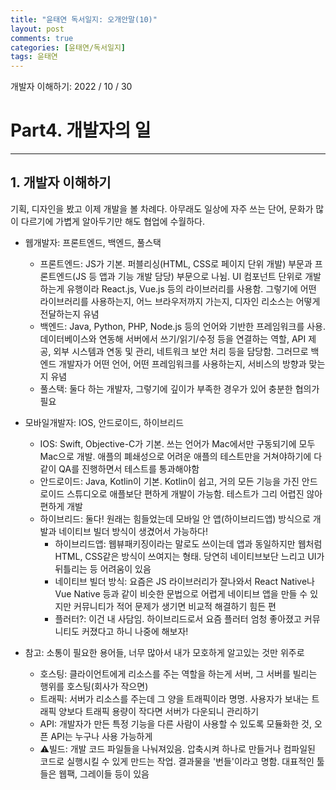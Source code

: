 ```yaml
---
title: "윤태연 독서일지: 오개안말(10)"
layout: post
comments: true
categories: [윤태연/독서일지]
tags: 윤태연
---
```


개발자 이해하기: 2022 / 10 / 30

# Part4. 개발자의 일

---

## 1. 개발자 이해하기

기획, 디자인을 봤고 이제 개발을 볼 차례다. 아무래도 일상에 자주 쓰는 단어, 문화가 많이 다르기에 가볍게 알아두기만 해도 협업에 수월하다.

- 웹개발자: 프론트엔드, 백엔드, 풀스택
  - 프론트엔드: JS가 기본. 퍼블리싱(HTML, CSS로 페이지 단위 개발) 부문과 프론트엔드(JS 등 앱과 기능 개발 담당) 부문으로 나뉨. UI 컴포넌트 단위로 개발하는게 유행이라 React.js, Vue.js 등의 라이브러리를 사용함. 그렇기에 어떤 라이브러리를 사용하는지, 어느 브라우저까지 가는지, 디자인 리소스는 어떻게 전달하는지 유념
  - 백엔드: Java, Python, PHP, Node.js 등의 언어와 기반한 프레임워크를 사용. 데이터베이스와 연동해 서버에서 쓰기/읽기/수정 등을 연결하는 역할, API 제공, 외부 시스템과 연동 및 관리, 네트워크 보안 처리 등을 담당함. 그러므로 백엔드 개발자가 어떤 언어, 어떤 프레임워크를 사용하는지, 서비스의 방향과 맞는지 유념
  - 풀스택: 둘다 하는 개발자, 그렇기에 깊이가 부족한 경우가 있어 충분한 협의가 필요
- 모바일개발자: IOS, 안드로이드, 하이브리드

  - IOS: Swift, Objective-C가 기본. 쓰는 언어가 Mac에서만 구동되기에 모두 Mac으로 개발. 애플의 폐쇄성으로 어려운 애플의 테스트만을 거쳐야하기에 다 같이 QA를 진행하면서 테스트를 통과해야함
  - 안드로이드: Java, Kotlin이 기본. Kotlin이 쉽고, 거의 모든 기능을 가진 안드로이드 스튜디오로 애플보단 편하게 개발이 가능함. 테스트가 그리 어렵진 않아 편하게 개발
  - 하이브리드: 둘다! 원래는 힘들었는데 모바일 안 앱(하이브리드앱) 방식으로 개발과 네이티브 빌더 방식이 생겼어서 가능하다!
    - 하이브리드앱: 웹뷰패키징이라는 말로도 쓰이는데 앱과 동일하지만 웹처럼 HTML, CSS같은 방식이 쓰여지는 형태. 당연히 네이티브보단 느리고 UI가 뒤틀리는 등 어려움이 있음
    - 네이티브 빌더 방식: 요즘은 JS 라이브러리가 잘나와서 React Native나 Vue Native 등과 같이 비슷한 문법으로 어렵게 네이티브 앱을 만들 수 있지만 커뮤니티가 적어 문제가 생기면 비교적 해결하기 힘든 편
    - 플러터?: 이건 내 사담임. 하이브리드로서 요즘 플러터 엄청 좋아졌고 커뮤니티도 커졌다고 하니 나중에 해보자!

- 참고: 소통이 필요한 용어들, 너무 많아서 내가 모호하게 알고있는 것만 위주로
  - 호스팅: 클라이언트에게 리소스를 주는 역할을 하는게 서버, 그 서버를 빌리는 행위를 호스팅(회사가 작으면)
  - 트래픽: 서버가 리소스를 주는데 그 양을 트래픽이라 명명. 사용자가 보내는 트래픽 양보다 트래픽 용량이 작다면 서버가 다운되니 관리하기
  - API: 개발자가 만든 특정 기능을 다른 사람이 사용할 수 있도록 모듈화한 것, 오픈 API는 누구나 사용 가능하게
  - ⚠️빌드: 개발 코드 파일들을 나눠져있음. 압축시켜 하나로 만들거나 컴파일된 코드로 실행시킬 수 있게 만드는 작업. 결과물을 '번들'이라고 명함. 대표적인 툴들은 웹팩, 그레이들 등이 있음
